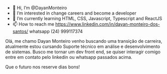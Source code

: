 - 👋 Hi, I’m @DayanMonteiro
- 👀 I’m interested in change careers and become a developer
- 🌱 I’m currently learning HTML, CSS, Javascript, Typescript and ReactJS
- 📫 How to reach me https://www.linkedin.com/in/dayan-monteiro-dos-santos/ whatsapp (24) 999117374

Olá, me chamo Dayan Monteiro venho buscando uma transição de carreira, atualmente estou cursando Suporte técnico em análise e desenvolvimento de sistemas.
Busco me tornar um dev front end, se quiser interagir comigo entre em contato pelo linkedin ou whatsapp passados acima.

Que o futuro nos reserve dias bons!

